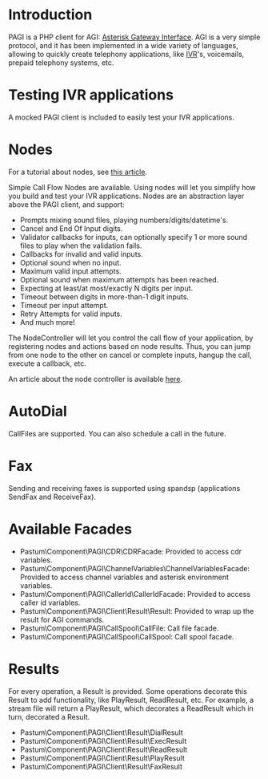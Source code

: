 Introduction
============

PAGI is a PHP client for AGI: [Asterisk Gateway Interface](http://www.asteriskdocs.org/en/3rd_Edition/asterisk-book-html-chunk/AGI.html). AGI is a very simple protocol, and it has been implemented in a wide variety of languages, allowing to quickly create telephony applications, like [IVR](http://en.wikipedia.org/wiki/Interactive_voice_response)'s, voicemails, prepaid telephony systems, etc.

Testing IVR applications
========================

A mocked PAGI client is included to easily test your IVR applications.

Nodes
=====

For a tutorial about nodes, see [this article](http://marcelog.github.com/articles/pagi_node_call_flow_easy_telephony_application_for_asterisk_php.html).

Simple Call Flow Nodes are available. Using nodes will let you simplify how you build and test your IVR
applications. Nodes are an abstraction layer above the PAGI client, and support:

- Prompts mixing sound files, playing numbers/digits/datetime's.
- Cancel and End Of Input digits.
- Validator callbacks for inputs, can optionally specify 1 or more sound files to play when the validation fails.
- Callbacks for invalid and valid inputs.
- Optional sound when no input.
- Maximum valid input attempts.
- Optional sound when maximum attempts has been reached.
- Expecting at least/at most/exactly N digits per input.
- Timeout between digits in more-than-1 digit inputs.
- Timeout per input attempt.
- Retry Attempts for valid inputs.
- And much more!

The NodeController will let you control the call flow of your application, by registering nodes and actions based
on node results. Thus, you can jump from one node to the other on cancel or complete inputs, hangup the call,
execute a callback, etc.

An article about the node controller is available [here](http://marcelog.github.com/articles/making_your_ivr_nodes_call_flow_with_pagi_and_php_asterisk.html).

AutoDial
========

CallFiles are supported. You can also schedule a call in the future.

Fax
===

Sending and receiving faxes is supported using spandsp (applications SendFax and ReceiveFax).

Available Facades
=================

- Pastum\Component\PAGI\CDR\CDRFacade: Provided to access cdr variables.
- Pastum\Component\PAGI\ChannelVariables\ChannelVariablesFacade: Provided to access channel variables and asterisk environment variables.
- Pastum\Component\PAGI\CallerId\CallerIdFacade: Provided to access caller id variables.
- Pastum\Component\PAGI\Client\Result\Result: Provided to wrap up the result for AGI commands.
- Pastum\Component\PAGI\CallSpool\CallFile: Call file facade.
- Pastum\Component\PAGI\CallSpool\CallSpool: Call spool facade.

Results
=======

For every operation, a Result is provided. Some operations decorate this
Result to add functionality, like PlayResult, ReadResult, etc. For example,
a stream file will return a PlayResult, which decorates a ReadResult which
in turn, decorated a Result.

- Pastum\Component\PAGI\Client\Result\DialResult
- Pastum\Component\PAGI\Client\Result\ExecResult
- Pastum\Component\PAGI\Client\Result\ReadResult
- Pastum\Component\PAGI\Client\Result\PlayResult
- Pastum\Component\PAGI\Client\Result\FaxResult
